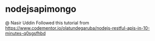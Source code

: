 # nodejsapimongo
@ Nasir Uddin
Followed this tutorial from 
https://www.codementor.io/olatundegaruba/nodejs-restful-apis-in-10-minutes-q0sgsfhbd
